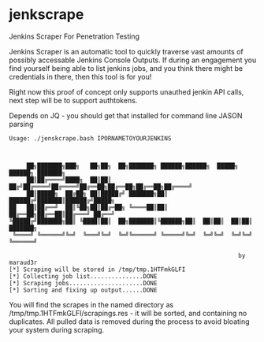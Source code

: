 # jenkscrape
Jenkins Scraper For Penetration Testing

Jenkins Scraper is an automatic tool to quickly traverse vast amounts of possibly accessable Jenkins Console Outputs.
If during an engagement you find yourself being able to list jenkins jobs, and you think there might be credentials in there, then this tool is for you!

Right now this proof of concept only supports unauthed jenkin API calls, next step will be to support authtokens.

Depends on JQ - you should get that installed for command line JASON parsing


```
Usage: ./jenskcrape.bash IPORNAMETOYOURJENKINS



     ██╗███████╗███╗   ██╗██╗  ██╗███████╗ ██████╗██████╗  █████╗ ██████╗ ███████╗
     ██║██╔════╝████╗  ██║██║ ██╔╝██╔════╝██╔════╝██╔══██╗██╔══██╗██╔══██╗██╔════╝
     ██║█████╗  ██╔██╗ ██║█████╔╝ ███████╗██║     ██████╔╝███████║██████╔╝█████╗  
██   ██║██╔══╝  ██║╚██╗██║██╔═██╗ ╚════██║██║     ██╔══██╗██╔══██║██╔═══╝ ██╔══╝  
╚█████╔╝███████╗██║ ╚████║██║  ██╗███████║╚██████╗██║  ██║██║  ██║██║     ███████╗
 ╚════╝ ╚══════╝╚═╝  ╚═══╝╚═╝  ╚═╝╚══════╝ ╚═════╝╚═╝  ╚═╝╚═╝  ╚═╝╚═╝     ╚══════╝

                                                                 by maraud3r
[*] Scraping will be stored in /tmp/tmp.1HTFmkGLFI
[*] Collecting job list...............DONE
[*] Scraping jobs.....................DONE
[*] Sorting and fixing up output......DONE

```

You will find the scrapes in the named directory as /tmp/tmp.1HTFmkGLFI/scrapings.res - it will be sorted, and containing no duplicates.
All pulled data is removed during the process to avoid bloating your system during scraping.
